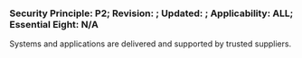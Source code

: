 ### Security Principle: P2; Revision: ; Updated: ; Applicability: ALL; Essential Eight: N/A
<p>Systems and applications are delivered and supported by trusted suppliers.</p>